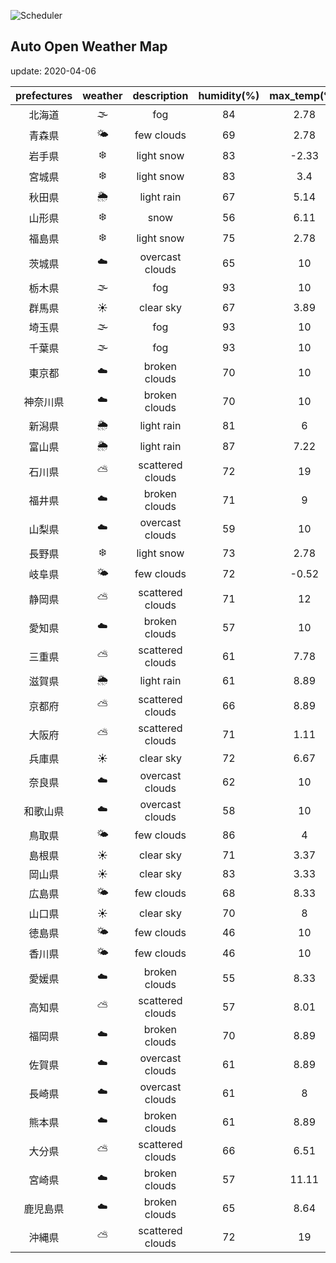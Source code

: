 ![Scheduler](https://github.com/miya/auto_open_weather_map/workflows/Scheduler/badge.svg)
## Auto Open Weather Map
update: 2020-04-06

|prefectures|weather|description|humidity(%)|max_temp(℃)|min_temp(℃)|
|:-----------:|:------------:|:------------:|:-----------:|:------------:|:-----------:|
|北海道|🌫|fog|84|2.78|0|
|青森県|🌤|few clouds|69|2.78|1.11|
|岩手県|❄️|light snow|83|-2.33|-2.33|
|宮城県|❄️|light snow|83|3.4|3.4|
|秋田県|🌦|light rain|67|5.14|5.14|
|山形県|❄️|snow|56|6.11|6.11|
|福島県|❄️|light snow|75|2.78|2.78|
|茨城県|☁️|overcast clouds|65|10|0.56|
|栃木県|🌫|fog|93|10|2|
|群馬県|☀️|clear sky|67|3.89|-0.56|
|埼玉県|🌫|fog|93|10|5|
|千葉県|🌫|fog|93|10|5|
|東京都|☁️|broken clouds|70|10|5|
|神奈川県|☁️|broken clouds|70|10|5|
|新潟県|🌦|light rain|81|6|4.44|
|富山県|🌦|light rain|87|7.22|5.56|
|石川県|⛅️|scattered clouds|72|19|17.78|
|福井県|☁️|broken clouds|71|9|9|
|山梨県|☁️|overcast clouds|59|10|5|
|長野県|❄️|light snow|73|2.78|-0.56|
|岐阜県|🌤|few clouds|72|-0.52|-0.52|
|静岡県|⛅️|scattered clouds|71|12|5.56|
|愛知県|☁️|broken clouds|57|10|0|
|三重県|⛅️|scattered clouds|61|7.78|7.78|
|滋賀県|🌦|light rain|61|8.89|3.89|
|京都府|⛅️|scattered clouds|66|8.89|0.56|
|大阪府|⛅️|scattered clouds|71|1.11|1.11|
|兵庫県|☀️|clear sky|72|6.67|0.56|
|奈良県|☁️|overcast clouds|62|10|0.56|
|和歌山県|☁️|overcast clouds|58|10|6.67|
|鳥取県|🌤|few clouds|86|4|4|
|島根県|☀️|clear sky|71|3.37|3.37|
|岡山県|☀️|clear sky|83|3.33|3.33|
|広島県|🌤|few clouds|68|8.33|6.11|
|山口県|☀️|clear sky|70|8|6.67|
|徳島県|🌤|few clouds|46|10|6.67|
|香川県|🌤|few clouds|46|10|3.33|
|愛媛県|☁️|broken clouds|55|8.33|8.33|
|高知県|⛅️|scattered clouds|57|8.01|8.01|
|福岡県|☁️|broken clouds|70|8.89|6.11|
|佐賀県|☁️|overcast clouds|61|8.89|6.11|
|長崎県|☁️|overcast clouds|61|8|8|
|熊本県|☁️|broken clouds|61|8.89|7.78|
|大分県|⛅️|scattered clouds|66|6.51|6.51|
|宮崎県|☁️|broken clouds|57|11.11|11.11|
|鹿児島県|☁️|broken clouds|65|8.64|8.64|
|沖縄県|⛅️|scattered clouds|72|19|17.78|
